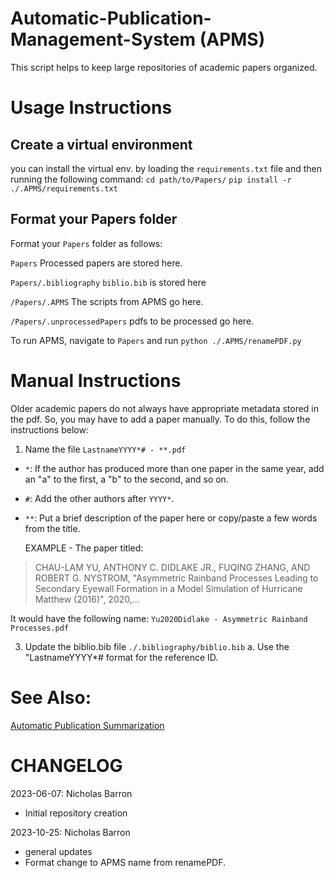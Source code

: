 # Automatic-Publication-Management-System (APMS)
This script helps to keep large repositories of academic papers organized.

# Usage Instructions
## Create a virtual environment
you can install the virtual env. by loading the `requirements.txt` file and then running the following command:
`cd path/to/Papers/`
`pip install -r ./.APMS/requirements.txt`
## Format your Papers folder
Format your `Papers` folder as follows:

`Papers`
  Processed papers are stored here.
  
  `Papers/.bibliography`
    `biblio.bib` is stored here
    
  `/Papers/.APMS`
    The scripts from APMS go here.
    
  `/Papers/.unprocessedPapers`
    pdfs to be processed go here.


To run APMS, navigate to `Papers` and run `python ./.APMS/renamePDF.py`

# Manual Instructions
Older academic papers do not always have appropriate metadata stored in the pdf. So, you may have to add a paper manually. To do this, follow the instructions below:
1. Name the file `LastnameYYYY*# - **.pdf`
- `*`: If the author has produced more than one paper in the same year, add an "a" to the first, a "b" to the second, and so on.
- `#`:  Add the other authors after `YYYY*`.
- `**`: Put a brief description of the paper here or copy/paste a few words from the title.


	EXAMPLE - The paper titled:
> CHAU-LAM YU, ANTHONY C. DIDLAKE JR., FUQING ZHANG, AND ROBERT G. NYSTROM, "Asymmetric Rainband Processes Leading to Secondary Eyewall Formation in a Model Simulation of Hurricane Matthew (2016)", 2020,...

It would have the following name: `Yu2020Didlake - Asymmetric Rainband Processes.pdf`

3. Update the biblio.bib file `./.bibliography/biblio.bib`
	a. Use the "LastnameYYYY*# format for the reference ID.

# See Also:
[Automatic Publication Summarization](https://github.com/nrb171/Automatic-Publication-Summarization)

# CHANGELOG 
2023-06-07: Nicholas Barron
- Initial repository creation
 
2023-10-25: Nicholas Barron
- general updates
- Format change to APMS name from renamePDF.
